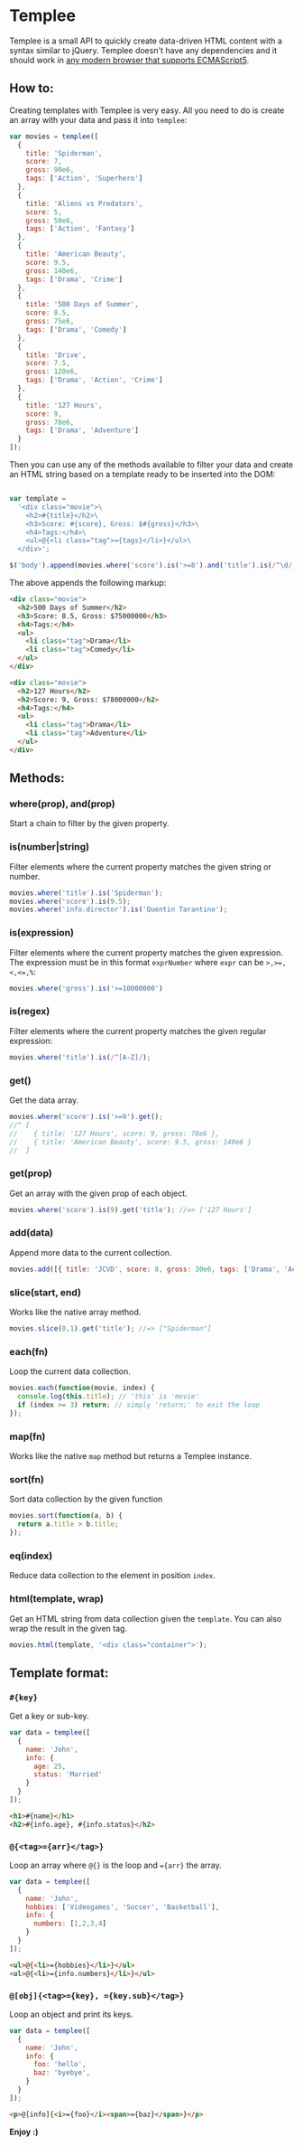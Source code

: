 # Templee

Templee is a small API to quickly create data-driven HTML content with a syntax similar to jQuery. Templee doesn't have any dependencies and it should work in [any modern browser that supports ECMAScript5](http://kangax.github.com/es5-compat-table/).

## How to:

Creating templates with Templee is very easy. All you need to do is create an array with your data and pass it into `templee`:

```javascript
var movies = templee([
  {
    title: 'Spiderman',
    score: 7,
    gross: 90e6,
    tags: ['Action', 'Superhero']
  },
  {
    title: 'Aliens vs Predators',
    score: 5,
    gross: 50e6,
    tags: ['Action', 'Fantasy']
  },
  {
    title: 'American Beauty',
    score: 9.5,
    gross: 140e6,
    tags: ['Drama', 'Crime']
  },
  {
    title: '500 Days of Summer',
    score: 8.5,
    gross: 75e6,
    tags: ['Drama', 'Comedy']
  },
  {
    title: 'Drive',
    score: 7.5,
    gross: 120e6,
    tags: ['Drama', 'Action', 'Crime']
  },
  {
    title: '127 Hours',
    score: 9,
    gross: 78e6,
    tags: ['Drama', 'Adventure']
  }
]);
```

Then you can use any of the methods available to filter your data and create an HTML string based on a template ready to be inserted into the DOM:

```javascript

var template =
  '<div class="movie">\
    <h2>#{title}</h2>\
    <h3>Score: #{score}, Gross: $#{gross}</h3>\
    <h4>Tags:</h4>\
    <ul>@{<li class="tag">={tags}</li>}</ul>\
  </div>';

$('body').append(movies.where('score').is('>=8').and('title').is(/^\d/).html(template));
```

The above appends the following markup:

```html
<div class="movie">
  <h2>500 Days of Summer</h2>
  <h3>Score: 8.5, Gross: $75000000</h3>
  <h4>Tags:</h4>
  <ul>
    <li class="tag">Drama</li>
    <li class="tag">Comedy</li>
  </ul>
</div>

<div class="movie">
  <h2>127 Hours</h2>
  <h2>Score: 9, Gross: $78000000</h2>
  <h4>Tags:</h4>
  <ul>
    <li class="tag">Drama</li>
    <li class="tag">Adventure</li>
  </ul>
</div>
```

## Methods:

### where(prop), and(prop)

Start a chain to filter by the given property.

### is(number|string)

Filter elements where the current property matches the given string or number.

```javascript
movies.where('title').is('Spiderman');
movies.where('score').is(9.5);
movies.where('info.director').is('Quentin Tarantino');
```

### is(expression)

Filter elements where the current property matches the given expression. The expression must be in this format `exprNumber` where `expr` can be `>,>=,<,<=,%`:

```javascript
movies.where('gross').is('>=10000000')
```

### is(regex)

Filter elements where the current property matches the given regular expression:

```javascript
movies.where('title').is(/^[A-Z]/);
```

### get()

Get the data array.

```javascript
movies.where('score').is('>=9').get();
//^ [
//    { title: '127 Hours', score: 9, gross: 78e6 },
//    { title: 'American Beauty', score: 9.5, gross: 140e6 }
//  ]
```

### get(prop)

Get an array with the given prop of each object.

```javascript
movies.where('score').is(9).get('title'); //=> ['127 Hours']
```

### add(data)

Append more data to the current collection.

```javascript
movies.add([{ title: 'JCVD', score: 8, gross: 30e6, tags: ['Drama', 'Action'] }]);
```

### slice(start, end)

Works like the native array method.

```javascript
movies.slice(0,1).get('title'); //=> ["Spiderman"]
```

### each(fn)

Loop the current data collection.

```javascript
movies.each(function(movie, index) {
  console.log(this.title); // 'this' is 'movie'
  if (index >= 3) return; // simply 'return;' to exit the loop
});
```

### map(fn)

Works like the native `map` method but returns a Templee instance.

### sort(fn)

Sort data collection by the given function

```javascript
movies.sort(function(a, b) {
  return a.title > b.title;
});
```

### eq(index)

Reduce data collection to the element in position `index`.

### html(template, wrap)

Get an HTML string from data collection given the `template`. You can also wrap the result in the given tag.

```javascript
movies.html(template, '<div class="container">');
```

## Template format:

### `#{key}`
Get a key or sub-key.

```javascript
var data = templee([
  {
    name: 'John',
    info: {
      age: 25,
      status: 'Married'
    }
  }
]);
````
```html
<h1>#{name}</h1>
<h2>#{info.age}, #{info.status}</h2>
```

### `@{<tag>={arr}</tag>}`
Loop an array where `@{}` is the loop and `={arr}` the array.

```javascript
var data = templee([
  {
    name: 'John',
    hobbies: ['Videogames', 'Soccer', 'Basketball'],
    info: {
      numbers: [1,2,3,4]
    }
  }
]);
````
```html
<ul>@{<li>={hobbies}</li>}</ul>
<ul>@{<li>={info.numbers}</li>}</ul>
```


### `@[obj]{<tag>={key}, ={key.sub}</tag>}`
Loop an object and print its keys.

```javascript
var data = templee([
  {
    name: 'John',
    info: {
      foo: 'hello',
      baz: 'byebye',
    }
  }
]);
````
```html
<p>@[info]{<i>={foo}</i><span>={baz}</span>}</p>
```

**Enjoy :)**
